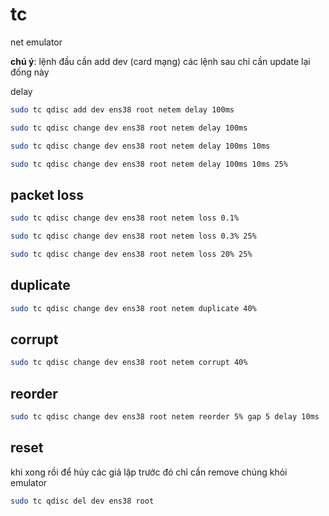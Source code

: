 # tc

net emulator

**chú ý**: lệnh đầu cần add dev (card mạng) các lệnh sau chỉ cần update lại đống này

delay

```bash
sudo tc qdisc add dev ens38 root netem delay 100ms
```

```bash
sudo tc qdisc change dev ens38 root netem delay 100ms
```

```bash
sudo tc qdisc change dev ens38 root netem delay 100ms 10ms
```

```bash
sudo tc qdisc change dev ens38 root netem delay 100ms 10ms 25%
```

## packet loss

```bash
sudo tc qdisc change dev ens38 root netem loss 0.1%
```

```bash
sudo tc qdisc change dev ens38 root netem loss 0.3% 25%
```

```bash
sudo tc qdisc change dev ens38 root netem loss 20% 25%
```

## duplicate

```bash
sudo tc qdisc change dev ens38 root netem duplicate 40%
```

## corrupt

```bash
sudo tc qdisc change dev ens38 root netem corrupt 40%
```

## reorder

```bash
sudo tc qdisc change dev ens38 root netem reorder 5% gap 5 delay 10ms
```

## reset

khi xong rồi để hủy các giả lập trước đó chỉ cần remove chúng khỏi emulator

```bash
sudo tc qdisc del dev ens38 root
```
